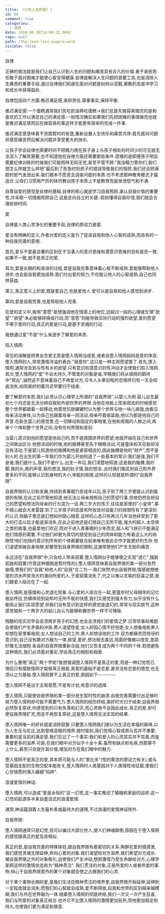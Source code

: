 ```yaml
---
title: 《少有人走的路》1
id: 68
comment: true
categories:
  - 读摘
date: 2010-06-16T14:00:22.000Z
tags: null
path: /the-road-less-people-walk
visible: false
---
```


自律

正确的做法就是我们让自己认识到人生的问题和痛苦具有非凡的价值.勇于承担责任敢于面对困难才能使心智变得健康.自律是解决人生问题的首要工具,也是消除人生痛苦的重要手段.通过自律我们知道在面对问题是如何以坚毅,果敢的态度冲学习和成长中获得益处.

自律包括四个方面:推迟满足感,承担责任,尊重事实,保持平衡.

推迟满足感:一个蛋糕通常我们先吃奶油再吃蛋糕->我们总是先做容易做完的是和喜欢的工作以满足自己的满足感.一般情况确实如果我们先把困难的事情做完也就是推迟满足感而后在做容易的事这样才能更有效率的完成一件事.

推迟满足感意味着不贪图暂时的安逸,重新设置人生快乐和痛苦次序:首先面对问题并感受痛苦然后解决问题并享受更大的快乐.

让孩子学会自律也需要时间不把精力用在孩子身上与孩子相处的时间少的可见就无法深入了解其需要,也不知道他在自律方面还需要那些条件.遗憾的是即便孩子明显需要纪律训练的时候我们可能照样无知无觉,甚至不管不顾."我没精力管你们,我们想怎么样就怎么样吧"最后到了危急时刻孩子的错误导致我们的恼怒,我们还会把满腔的怒气发泄出来.我们根本不愿意去调查问题的本质.也不考虑那种教育模式才最适合.父母们习惯用严厉的体罚教训孩子本质上不是教育而是发泄怒气和不满.

自尊自爱的感觉是自律的基础.自律的核心就是学习自我照顾,承认自我价值的重要性,并采取一切措施照顾自己.这是走向自立的关键..假如懂得自我珍惜,我们就会合理安排时间.

爱

自律是人类心灵净化的重要手段,自律的原动力是爱.

爱没有明确的定义,作者对爱的定义是为了促进自我和他人心智的成熟,而具有的一种自我完善的意境.

首先,爱与不爱最显著的区别在于当事人的意识思维和潜意识思维的目标是否一致,如果不一致,就不是真正的爱.

其次,爱是长期的和渐进的过程,爱是自我完善意味着心智不断成熟.爱能够帮助他人进步,也会是自我更加成熟.我们付出爱的努力,不仅能让他人的心智成熟,自己也同样获益.

第三,真正意义上的爱,既是爱自己,也是爱他人.爱可以是自我和他人感觉到进步.

第四,爱是自我完善,也是帮助他人完善.

在爱的定义中,我用"意愿"是想强调他在情感上的地位,远超过一般的心理或生理"欲望"."欲望"未必能够转换成行动,而"意愿"则能导致实际行动的强烈欲望.爱的愿望不等于爱的行动,真正的爱是行动,是基于灵魂的行动.

我想通过爱"不是"什么来逐步了解爱的本质.

陷入情网:

常见的误解是把男女恋爱尤其是堕入情网当成爱,或者说堕入情网起码是爱的体现.堕入情网的人,常常激情洋溢的表白:"我爱你",这只是一种主观愿望罢了.首先,堕入情网,通常涉及到与性有关的欲望.只有意识和潜意识的性冲动才会使我们陷入情网.其次,堕入情网的"爱"不会太持久,不管爱的对象是谁,早晚我们将从情网的羁绊中"爬出",诚然这不意味着自己不再爱对方,可令人头晕目眩的恋情终归有一天会彻底消失,如同美好的蜜月迟早要归于结束.

要了解爱的本质,我们必须认识心理学上所谓的"自我界限",以婴儿为例.婴儿出生最初七个月还是无法分辨自我和外部世界的界限.当他在地板上爬来爬去的时候感觉整个世界都跟着一起移动,他感觉饥肠辘辘时以为整个世界与他一块儿挨饿,他看见母亲活动身体,以为自己也跟着母亲一同活动,母亲哼着摇篮曲,他以为那是他自己的声音.在新生婴儿的感觉里,在一切移动和固定的事物里,在他和周围的人群之间,再单个个体和整个世界之间,没有任何界限和差别.

当婴儿意识到他的愿望是他自己的,而不是周围世界的愿望,他就开始在自己和世界之间做出区分.他想活动的时候,他的胳膊甚至先于眼睛活动,可是童床和天花板却没没有活动,于是婴儿知道他的胳膊和他是紧密相连的,因此胳膊是他的"财产",而不是别人的.在出生的第一年我们作为婴儿开始知道了一些基本的常识:我们是谁,我们不是谁;我们是什么,我们不是什么.出生一年后,我们清楚地知道:这是我的胳膊,我的脚,我的头,我的声音,我的想法,我的肚子饿,我的想法..此时我们能区别自己和外界更多的不同,能够认识到身材的大小,体能的局限,这样的认知就是所谓的"自我界限".

自我界限的认识和发展,持续到青春期乃至成年以后,孩子到了两三岁更能认识到能提的有限,在此之前尽管他知道,他无法让母亲按照自己的愿望行事,但他仍然会把自己的愿望和想法同母亲的行为混为一谈.两三岁大的孩子,往往是家里的"小皇帝",事不顺心就会大发雷霆.到了三岁孩子的态度有所收敛对自能力的局限性有了更深刻的认识,但脑子里还是幻想如何随心随意.这样的心态只有再过几年当他经受到了更大的打击以后才能逐渐消失,在此之前他还是幻想自己无所不能,强大的超人.太空侠之类的故事,也最爱他们欢迎.而对于进入青春期的少年而言,超人和飞侠已不能满足他们情感的需要.不过他们却更为真切的感受到自己的肉体和能力有着这么大的局限性!他们也隐约意识到所有的个体都要联合起来唯有彼此合作才能更好的生存.他们渴望突破自身局限,却要受到自身界限的限制,这通常使他们产生无助的痛苦.

永远活在"自我界限"中,只会给人带来寂寞.堕入情网似乎能够使之实现"逃亡",摆脱孤独和寂寞(尽管这种摆脱是暂时性的);堕入情网意味着自我界限的某一部分忽然崩塌,使我们的"自我"和他人的"自我"合二为一.我们突然冲出自我界限,情感就想绝提的洪水声势浩大的涌向所爱的人,于是寂寞消失了,代之以难以言喻的狂喜之感,我们跟爱人结合在了一起.

堕入情网,是感情和心灵退化现象.与心爱的人结合在一起,更童年时父母相伴的记忆彼此呼应,仿佛体验到幼年时无所不能的快感,我们又感觉到强大有力,似乎没有什么能阻止我们实现愿望.但我们没有意识到这样的感觉是虚幻的,常常与现实脱节,这种感觉就和一个两岁大的幼儿自认为能够称霸世界一样不可理喻.

残酷的现实迟早会击溃两岁孩子的幻想,也会击溃我们的爱情之梦.日常琐事和难题会使我们产生矛盾和冲突.男人渴望性爱,女人却因心情不好拒绝;女人想看电影男人却想在家里看电视;女人想谈自己的工作,男人却想谈他的工作.双方都痛苦而惊讶的意识到,自己没有跟对方融为一体,欲望,爱好,想法相去甚远,局面好像难以改变,差距好像无法缩短.各自的自我界限重新合拢,他们又恢复成为两个不同的个体.若想避免这种情形,我们必须面对事实,学会真正的相知和相爱.

为什么要用"真正"两个字呢?我想强调堕入情网不是真正的爱,而是一种幻觉而已.情侣只有摆脱情网才能够真正相爱,真爱的基础不是恋爱,甚至没有恋爱的感觉,也无须以之为基础.堕入情网算不上真正的爱,原因如下---------

堕入情网不是出于主观意愿,不是有计划,有意识的选择.

堕入情网,只能使自我界限的某一部分发生暂时性的崩溃.自我完善需要付出足够的努力堕入情网却可能不需要气力.堕入情网的经历终结,美好时光归于结束,自我界限必然恢复原状,你感觉到的只有失落和幻灭,而心灵绝不会因此成长.真正的爱,却可使自我界限扩充,而且不再恢复原状,这是堕入情网无法实现的结果.

堕入情网唯一的好处就是消除寂寞.只要堕入情网我们便以为生活在幸福的巅峰,以为人生无与伦比,达到登峰造极的境界.彼时彼刻,我们觉得心智成熟与否并不重要,重要的是当前的满足感.我们忘记了一个事实:我们和爱人的心灵其实并不完善,而是需要更多的滋养.可是,在我们眼中对方似乎十全十美.虽然有缺点和毛病,但那算不上什么,甚至只会提升其价值,增加对方在我们眼中的魅力.

堕入情网不是真正的爱,其本质可能与人的"里比多"(性的需求的原动力有关),或与受基因支配的生物交配本能有关,堕入情网时人类基因对于人类理性地征服,使我们心甘情愿的落入婚姻"陷阱".

浪漫爱情的神话:

堕入情网,可以造成"爱是永恒的"这一幻觉,这一事实推动了婚姻和家庭的运转.这一幻觉的起源多半来自童话式的浪漫爱情.

通常,神话蕴涵着人生最朴素或最伟大的道理,不过浪漫的爱情神话除外.

自我界限:

堕入情网通常只是幻觉,但可以骗过大部分世人,使人们神魂颠倒,原因在于堕入情网的感觉跟真正的爱及其相似.

真正的爱,是自我完善的特殊体验,跟自我界限有着密切的关系.陶醉在爱的情感里,我们感觉灵魂无限延伸,奔向心爱的对象.我们渴望给对方滋养,我们希望对方成长.被自我界限之外的对象吸引,迫使我们产生冲动,想把激情乃至生命献给对方,心理学家把这样的激情状态称为"精神贯注". 我们贯注的对象,正是所爱的人或者所爱的事物.倾心于自我界限意外的某个对象就会使之占据我们的心灵.

对于某个事物长期的爱,是我们生活在精神贯注的境界里,自我界限开始延伸,延伸到一定程度就会消失,而我们的心智就会成熟,爱不断释放,自我和世界的区别越来越模糊,我们与外在世界融为一体.随着堕入情网的彻底终结,我们一次又一次产生狂喜,我们与所爱的对象真正结合.也许它不比堕入情网的激情更加狂热,但他更加稳定和持久,也使我们更为满足和惬意.
